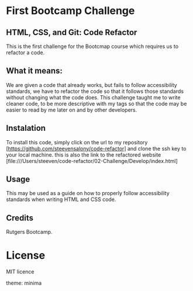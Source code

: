 # First Bootcamp Challenge

## HTML, CSS, and Git: Code Refactor

This is the first challenge for the Bootcmap course which requires us to refactor a code.

## What it means:

We are given a code that already works, but fails to follow accessibility standards, we have to refactor the code so that it follows those standards without changing what the code does.
This challenge taught me to write cleaner code, to be more descriptive with my tags so that the code may be easier to read by me later on and by other developers.

## Instalation

To install this code, simply click on the url to my repository [https://github.com/steevensalony/code-refactor] and clone the ssh key to your local machine. 
this is also the link to the refactored website [file:///Users/steeven/code-refactor/02-Challenge/Develop/index.html]

## Usage

This may be used as a guide on how to properly follow accessibility standards when writing HTML and CSS code.

## Credits

Rutgers Bootcamp.

# License

MIT licence

theme: minima
